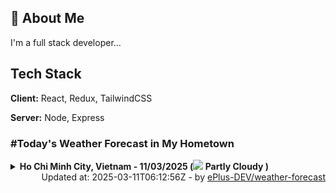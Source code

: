 ## 🚀 About Me
I'm a full stack developer...


## Tech Stack

**Client:** React, Redux, TailwindCSS

**Server:** Node, Express

### #Today's Weather Forecast in My Hometown



<details>
    <summary><b>Ho Chi Minh City, Vietnam - 11/03/2025 (<img src="https://cdn.weatherapi.com/weather/64x64/day/116.png" /> Partly Cloudy )</b>
    </summary>

    
<table>
    <tr>
        <th>Hour</th>
        <td>00:00</td><td>01:00</td><td>02:00</td><td>03:00</td><td>04:00</td><td>05:00</td><td>06:00</td><td>07:00</td><td>08:00</td><td>09:00</td><td>10:00</td><td>11:00</td><td>12:00</td><td>13:00</td><td>14:00</td><td>15:00</td><td>16:00</td><td>17:00</td><td>18:00</td><td>19:00</td><td>20:00</td><td>21:00</td><td>22:00</td><td>23:00</td>
    </tr>
    <tr>
        <th>Weather</th>
        <td><img src="https://cdn.weatherapi.com/weather/64x64/night/116.png"></img></td><td><img src="https://cdn.weatherapi.com/weather/64x64/night/116.png"></img></td><td><img src="https://cdn.weatherapi.com/weather/64x64/night/116.png"></img></td><td><img src="https://cdn.weatherapi.com/weather/64x64/night/116.png"></img></td><td><img src="https://cdn.weatherapi.com/weather/64x64/night/116.png"></img></td><td><img src="https://cdn.weatherapi.com/weather/64x64/night/116.png"></img></td><td><img src="https://cdn.weatherapi.com/weather/64x64/night/116.png"></img></td><td><img src="https://cdn.weatherapi.com/weather/64x64/day/116.png"></img></td><td><img src="https://cdn.weatherapi.com/weather/64x64/day/116.png"></img></td><td><img src="https://cdn.weatherapi.com/weather/64x64/day/116.png"></img></td><td><img src="https://cdn.weatherapi.com/weather/64x64/day/113.png"></img></td><td><img src="https://cdn.weatherapi.com/weather/64x64/day/116.png"></img></td><td><img src="https://cdn.weatherapi.com/weather/64x64/day/116.png"></img></td><td><img src="https://cdn.weatherapi.com/weather/64x64/day/116.png"></img></td><td><img src="https://cdn.weatherapi.com/weather/64x64/day/116.png"></img></td><td><img src="https://cdn.weatherapi.com/weather/64x64/day/116.png"></img></td><td><img src="https://cdn.weatherapi.com/weather/64x64/day/116.png"></img></td><td><img src="https://cdn.weatherapi.com/weather/64x64/day/176.png"></img></td><td><img src="https://cdn.weatherapi.com/weather/64x64/day/176.png"></img></td><td><img src="https://cdn.weatherapi.com/weather/64x64/night/176.png"></img></td><td><img src="https://cdn.weatherapi.com/weather/64x64/night/116.png"></img></td><td><img src="https://cdn.weatherapi.com/weather/64x64/night/113.png"></img></td><td><img src="https://cdn.weatherapi.com/weather/64x64/night/116.png"></img></td><td><img src="https://cdn.weatherapi.com/weather/64x64/night/116.png"></img></td>
    </tr>
    <tr>
        <th>Condition</th>
        <td width="200px">Partly Cloudy </td><td width="200px">Partly Cloudy </td><td width="200px">Partly Cloudy </td><td width="200px">Partly Cloudy </td><td width="200px">Partly Cloudy </td><td width="200px">Partly Cloudy </td><td width="200px">Partly Cloudy </td><td width="200px">Partly Cloudy </td><td width="200px">Partly Cloudy </td><td width="200px">Partly Cloudy </td><td width="200px">Sunny</td><td width="200px">Partly Cloudy </td><td width="200px">Partly Cloudy </td><td width="200px">Partly Cloudy </td><td width="200px">Partly Cloudy </td><td width="200px">Partly Cloudy </td><td width="200px">Partly Cloudy </td><td width="200px">Patchy rain nearby</td><td width="200px">Patchy rain nearby</td><td width="200px">Patchy rain nearby</td><td width="200px">Partly Cloudy </td><td width="200px">Clear </td><td width="200px">Partly Cloudy </td><td width="200px">Partly Cloudy </td>
    </tr>
    <tr>
        <th>Temperature</th>
        <td>27 °C</td><td>26.8 °C</td><td>26.7 °C</td><td>26.6 °C</td><td>26.3 °C</td><td>26.1 °C</td><td>25.9 °C</td><td>26.9 °C</td><td>29 °C</td><td>31.5 °C</td><td>33.1 °C</td><td>34.6 °C</td><td>36.2 °C</td><td>37.5 °C</td><td>36.4 °C</td><td>34.2 °C</td><td>33.4 °C</td><td>32.3 °C</td><td>30.2 °C</td><td>28.8 °C</td><td>28.4 °C</td><td>28.2 °C</td><td>28.2 °C</td><td>28.1 °C</td>
    </tr>
    <tr>
        <th>Wind</th>
        <td>9 kph</td><td>6.1 kph</td><td>4.3 kph</td><td>3.6 kph</td><td>4.7 kph</td><td>4.7 kph</td><td>5.8 kph</td><td>6.5 kph</td><td>4.7 kph</td><td>1.1 kph</td><td>3.2 kph</td><td>6.1 kph</td><td>6.8 kph</td><td>4.3 kph</td><td>10.4 kph</td><td>19.8 kph</td><td>22.3 kph</td><td>25.2 kph</td><td>23.8 kph</td><td>21.2 kph</td><td>19.4 kph</td><td>18.4 kph</td><td>18 kph</td><td>17.3 kph</td>
    </tr>
</table>

</details>

<div align="right">
    Updated at: 2025-03-11T06:12:56Z - by <a target="_blank"
        href="https://github.com/ePlus-DEV/weather-forecast">ePlus-DEV/weather-forecast</a>
</div>